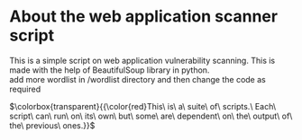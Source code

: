 # About the web application scanner script
This is a simple script on web application vulnerability scanning.
This is made with the help of BeautifulSoup library in python. 
<br>add more wordlist in /wordlist directory
and then change the code as required

$\colorbox{transparent}{{\color{red}This\ is\ a\ suite\ of\ scripts.\ Each\ script\ can\ run\ on\ its\ own\ but\ some\ are\ dependent\ on\ the\ output\ of\ the\ previous\ ones.}}$
